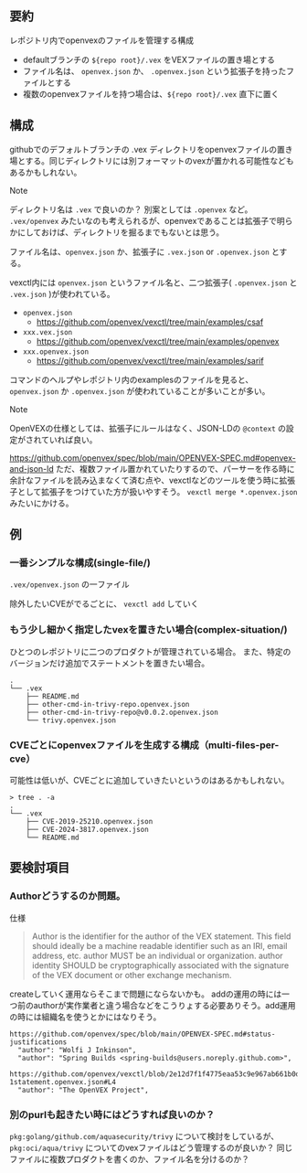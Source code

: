 ## 要約

レポジトリ内でopenvexのファイルを管理する構成

- defaultブランチの `${repo root}/.vex` をVEXファイルの置き場とする
- ファイル名は、 `openvex.json` か、 `.openvex.json` という拡張子を持ったファイルとする
- 複数のopenvexファイルを持つ場合は、`${repo root}/.vex` 直下に置く


## 構成
githubでのデフォルトブランチの .vex ディレクトリをopenvexファイルの置き場とする。同じディレクトリには別フォーマットのvexが置かれる可能性などもあるかもしれない。

> [!NOTE]
> ディレクトリ名は `.vex` で良いのか？ 別案としては `.openvex` など。
>  `.vex/openvex` みたいなのも考えられるが、openvexであることは拡張子で明らかにしておけば、ディレクトリを掘るまでもないとは思う。

ファイル名は、`openvex.json` か、拡張子に `.vex.json` or `.openvex.json` とする。

vexctl内には `openvex.json` というファイル名と、二つ拡張子( `.openvex.json` と `.vex.json` )が使われている。
- `openvex.json`
  - https://github.com/openvex/vexctl/tree/main/examples/csaf
- `xxx.vex.json`
  - https://github.com/openvex/vexctl/tree/main/examples/openvex
- `xxx.openvex.json`
  - https://github.com/openvex/vexctl/tree/main/examples/sarif

コマンドのヘルプやレポジトリ内のexamplesのファイルを見ると、`openvex.json` か `.openvex.json` が使われていることが多いことが多い。

> [!NOTE]
> OpenVEXの仕様としては、拡張子にルールはなく、JSON-LDの `@context` の設定がされていれば良い。
> 
> https://github.com/openvex/spec/blob/main/OPENVEX-SPEC.md#openvex-and-json-ld
> ただ、複数ファイル置かれていたりするので、パーサーを作る時に余計なファイルを読み込まなくて済む点や、vexctlなどのツールを使う時に拡張子として拡張子をつけていた方が扱いやすそう。  `vexctl merge *.openvex.json` みたいにかける。


## 例

### 一番シンプルな構成(single-file/)

`.vex/openvex.json` の一ファイル

除外したいCVEがでるごとに、 `vexctl add` していく

### もう少し細かく指定したvexを置きたい場合(complex-situation/)

ひとつのレポジトリに二つのプロダクトが管理されている場合。
また、特定のバージョンだけ追加でステートメントを置きたい場合。

```
.
└── .vex
    ├── README.md
    ├── other-cmd-in-trivy-repo.openvex.json
    ├── other-cmd-in-trivy-repo@v0.0.2.openvex.json
    └── trivy.openvex.json
```

### CVEごとにopenvexファイルを生成する構成（multi-files-per-cve）

可能性は低いが、CVEごとに追加していきたいというのはあるかもしれない。

```
> tree . -a
.
└── .vex
    ├── CVE-2019-25210.openvex.json
    ├── CVE-2024-3817.openvex.json
    └── README.md
```


## 要検討項目

### Authorどうするのか問題。

仕様
> Author is the identifier for the author of the VEX statement. This field should ideally be a machine readable identifier such as an IRI, email address, etc. author MUST be an individual or organization. author identity SHOULD be cryptographically associated with the signature of the VEX document or other exchange mechanism.

createしていく運用ならそこまで問題にならないかも。
addの運用の時には一つ前のauthorが実作業者と違う場合などをこうりょする必要ありそう。add運用の時には組織名を使うとかにはなりそう。

```
https://github.com/openvex/spec/blob/main/OPENVEX-SPEC.md#status-justifications
  "author": "Wolfi J Inkinson",
  "author": "Spring Builds <spring-builds@users.noreply.github.com>",
```

```
https://github.com/openvex/vexctl/blob/2e12d7f1f4775eaa53c9e967ab661b0dc9c96c93/examples/sarif/sample-1statement.openvex.json#L4
  "author": "The OpenVEX Project",
```

### 別のpurlも起きたい時にはどうすれば良いのか？

`pkg:golang/github.com/aquasecurity/trivy` について検討をしているが、 `pkg:oci/aqua/trivy` についてのvexファイルはどう管理するのが良いか？
同じファイルに複数プロダクトを書くのか、ファイル名を分けるのか？
